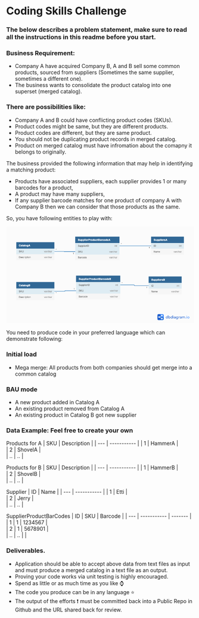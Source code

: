 # Coding Skills Challenge

### The below describes a problem statement, make sure to read all the instructions in this readme before you start.

### Business Requirement:

- Company A have acquired Company B, A and B sell some common products, sourced from suppliers (Sometimes the same supplier, sometimes a different one). 
- The business wants to consolidate the product catalog into one superset (merged catalog).

### There are possibilities like:

- Company A and B could have conflicting product codes (SKUs).
- Product codes might be same, but they are different products.
- Product codes are different, but they are same product.
- You should not be duplicating product records in merged catalog.
- Product on merged catalog must have infromation about the comapny it belongs to originally.  

The business provided the following information that may help in identifying a matching product:
- Products have associated suppliers, each supplier provides 1 or many barcodes for a product, 
- A product may have many suppliers,
- If any supplier barcode matches for one product of company A with Company B then we can consider that those products as the same.


So, you have following entities to play with:

<img src="./entity_diagram.png" width="800px" height="auto">



You need to produce code in your preferred language which can demonstrate following:

### Initial load
- Mega merge: All products from both companies should get merge into a common catalog

### BAU mode
- A new product added in Catalog A
- An existing product removed from Catalog A
- An existing product in Catalog B got new supplier
 

### Data Example: Feel free to create your own

Products for A
| SKU |	Description |
| --- | ----------- |
| 1   |	HammerA     |		
| 2   |	ShovelA     |		
| ..  |	..          |	

Products for B
| SKU |	Description |
| --- | ----------- |
| 1   |	HammerB     |		
| 2   |	ShovelB     |		
| ..  |	..          |		

Supplier
| ID |	Name        |
| --- | ----------- |
| 1   |	Etti        |		
| 2   |	Jerry       |		
| ..  |	..          |

SupplierProductBarCodes
| ID |	SKU         | Barcode	|
| --- | ----------- | -------	|
| 1   |	1           |	1234567	|	
| 2   |	1           |	5678901	|	
| ..  |	..          |		|	


### Deliverables.
- Application should be able to accept above data from text files as input and must produce a merged catalog in a text file as an output.
- Proving your code works via unit testing is highly encouraged.
- Spend as little or as much time as you like ⌚
- The code you produce can be in any language ⭐
- The output of the efforts ❗ must be committed back into a Public Repo in Github and the URL shared back for review. 

